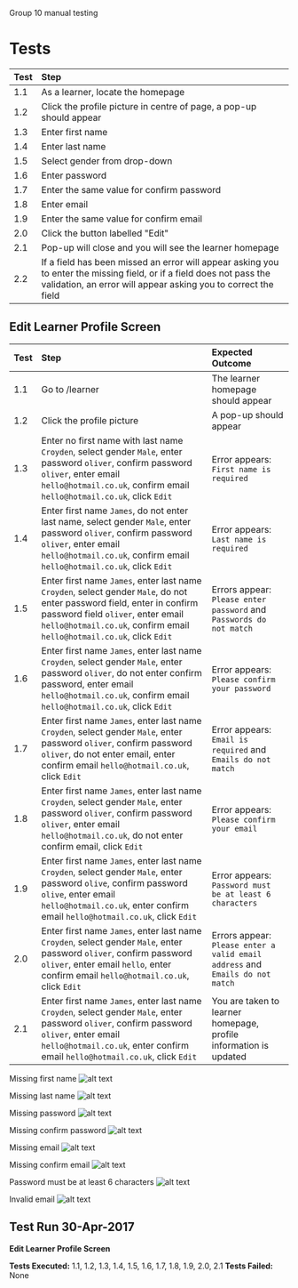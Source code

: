  Group 10 manual testing

# Tests

| Test | Step |
|----|:------|
| 1.1 | As a learner, locate the homepage|
| 1.2 | Click the profile picture in centre of page, a pop-up should appear|
| 1.3 | Enter first name|
| 1.4 | Enter last name|
| 1.5 | Select gender from drop-down|
| 1.6 | Enter password|
| 1.7 | Enter the same value for confirm password|
| 1.8 | Enter email|
| 1.9 | Enter the same value for confirm email|
| 2.0 | Click the button labelled "Edit"|
| 2.1 | Pop-up will close and you will see the learner homepage|
| 2.2 | If a field has been missed an error will appear asking you to enter the missing field, or if a field does not pass the validation, an error will appear asking you to correct the field|


## Edit Learner Profile Screen

| Test | Step | Expected Outcome |
|----|:-----|:-----|
| 1.1 | Go to /learner  | The learner homepage should appear  |
| 1.2 | Click the profile picture | A pop-up should appear |
| 1.3 | Enter no first name with last name `Croyden`, select gender `Male`, enter password `oliver`, confirm password `oliver`, enter email `hello@hotmail.co.uk`, confirm email `hello@hotmail.co.uk`, click `Edit`| Error appears: `First name is required`|
| 1.4 | Enter first name `James`, do not enter last name, select gender `Male`, enter password `oliver`, confirm password `oliver`, enter email `hello@hotmail.co.uk`, confirm email `hello@hotmail.co.uk`, click `Edit`| Error appears: `Last name is required`|
| 1.5 | Enter first name `James`, enter last name `Croyden`, select gender `Male`, do not enter password field, enter in confirm password field `oliver`, enter email `hello@hotmail.co.uk`, confirm email `hello@hotmail.co.uk`, click `Edit`| Errors appear: `Please enter password` and `Passwords do not match`|
| 1.6 | Enter first name `James`, enter last name `Croyden`, select gender `Male`, enter password `oliver`, do not enter confirm password, enter email `hello@hotmail.co.uk`, confirm email `hello@hotmail.co.uk`, click `Edit`| Error appears: `Please confirm your password`|
| 1.7 | Enter first name `James`, enter last name `Croyden`, select gender `Male`, enter password `oliver`, confirm password `oliver`, do not enter email, enter confirm email `hello@hotmail.co.uk`, click `Edit`| Error appears: `Email is required` and `Emails do not match`|
| 1.8 | Enter first name `James`, enter last name `Croyden`, select gender `Male`, enter password `oliver`, confirm password `oliver`, enter email `hello@hotmail.co.uk`, do not enter confirm email, click `Edit`| Error appears: `Please confirm your email`| 
| 1.9 | Enter first name `James`, enter last name `Croyden`, select gender `Male`, enter password `olive`, confirm password `olive`, enter email `hello@hotmail.co.uk`, enter confirm email `hello@hotmail.co.uk`, click `Edit`| Error appears: `Password must be at least 6 characters`| 
| 2.0 | Enter first name `James`, enter last name `Croyden`, select gender `Male`, enter password `oliver`, confirm password `oliver`, enter email `hello`, enter confirm email `hello@hotmail.co.uk`, click `Edit`| Errors appear: `Please enter a valid email address` and `Emails do not match`|
| 2.1 | Enter first name `James`, enter last name `Croyden`, select gender `Male`, enter password `oliver`, confirm password `oliver`, enter email `hello@hotmail.co.uk`, enter confirm email `hello@hotmail.co.uk`, click `Edit`| You are taken to learner homepage, profile information is updated|

Missing first name
![alt text](https://github.com/UOL-CS/co2015-16-17-group-10/blob/master/0_docs/ManualTestEvidence/learnerMissingFName.png)

Missing last name
![alt text](https://github.com/UOL-CS/co2015-16-17-group-10/blob/master/0_docs/ManualTestEvidence/learnerMissingLName.png)

Missing password
![alt text](https://github.com/UOL-CS/co2015-16-17-group-10/blob/master/0_docs/ManualTestEvidence/learnerMissingPassword.png)

Missing confirm password
![alt text](https://github.com/UOL-CS/co2015-16-17-group-10/blob/master/0_docs/ManualTestEvidence/learnerMissingConfirmPassword.png)

Missing email 
![alt text](https://github.com/UOL-CS/co2015-16-17-group-10/blob/master/0_docs/ManualTestEvidence/learnerMissingEmail.png)

Missing confirm email
![alt text](https://github.com/UOL-CS/co2015-16-17-group-10/blob/master/0_docs/ManualTestEvidence/learnerMissingConfirmEmail.png)

Password must be at least 6 characters
![alt text](https://github.com/UOL-CS/co2015-16-17-group-10/blob/master/0_docs/ManualTestEvidence/learnerPasswordTooShort.png)

Invalid email
![alt text](https://github.com/UOL-CS/co2015-16-17-group-10/blob/master/0_docs/ManualTestEvidence/learnerEmailNotValid.png)

## Test Run 30-Apr-2017
**Edit Learner Profile Screen**

**Tests Executed:** 1.1, 1.2, 1.3, 1.4, 1.5, 1.6, 1.7, 1.8, 1.9, 2.0, 2.1
**Tests Failed:** None 

